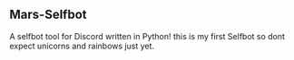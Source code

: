 ##                                                      Mars-Selfbot
A selfbot tool for Discord written in Python! this is my first Selfbot so dont expect unicorns and rainbows just yet.
